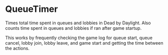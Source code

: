 # QueueTimer
Times total time spent in queues and lobbies in Dead by Daylight. Also counts time spent in queues and lobbies if ran after game startup.

This works by frequently checking the game log for queue start, queue cancel, lobby join, lobby leave, and game start and getting the time between the actions.
